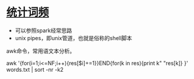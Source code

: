 # [统计词频](https://leetcode-cn.com/problems/word-frequency/submissions/)

* 可以参照spark经常思路
* unix pipes，即unix管道，也就是俗称的shell脚本

awk命令，常用语文本分析。

awk '{for(i=1;i<=NF;i++){res[$i]+=1}}END{for(k in res){print k" "res[k]} }' words.txt | sort -nr -k2